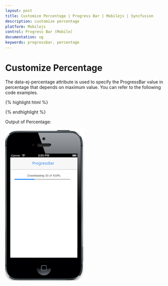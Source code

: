 ```yaml
---
layout: post
title: Customize Percentage | Progress Bar | Mobilejs | Syncfusion
description: customize percentage
platform: Mobilejs
control: Progress Bar (Mobile)
documentation: ug
keywords: progressbar, percentage
---
```


# Customize Percentage

The data-ej-percentage attribute is used to specify the ProgressBar value in percentage that depends on maximum value. You can refer to the following code examples.  

{% highlight html %}

<div id="progressbar_sample" data-role="ejmprogress" data-ej-maxvalue=200 data-ej-percentage=35></div>

{% endhighlight %}

Output of Percentage:

![](Customize-Percentage_images/Customize-Percentage_img1.png)